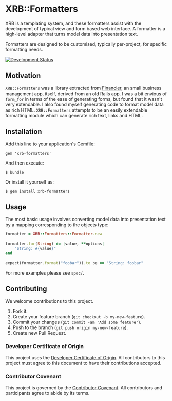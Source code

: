 # XRB::Formatters

XRB is a templating system, and these formatters assist with the development
of typical view and form based web interface. A formatter is a high-level
adapter that turns model data into presentation text.

Formatters are designed to be customised, typically per-project, for specific
formatting needs.

[![Development Status](https://github.com/socketry/xrb-formatters/workflows/Test/badge.svg)](https://github.com/socketry/xrb-formatters/actions?workflow=Test)

## Motivation

`XRB::Formatters` was a library extracted from [Financier](https://github.com/ioquatix/financier), an small business management app, itself, derived from an old Rails app. I was a bit envious of `form_for` in terms of the ease of generating forms, but found that it wasn't very extendable. I also found myself generating code to format model data as rich HTML. `XRB::Formatters` attempts to be an easily extendable formatting module which can generate rich text, links and HTML.

## Installation

Add this line to your application's Gemfile:

    gem 'xrb-formatters'

And then execute:

    $ bundle

Or install it yourself as:

    $ gem install xrb-formatters

## Usage

The most basic usage involves converting model data into presentation text by
a mapping corresponding to the objects type:

``` ruby
formatter = XRB::Formatters::Formatter.new
	
formatter.for(String) do |value, **options|
	"String: #{value}"
end
	
expect(formatter.format("foobar")).to be == "String: foobar"
```

For more examples please see `spec/`.

## Contributing

We welcome contributions to this project.

1.  Fork it.
2.  Create your feature branch (`git checkout -b my-new-feature`).
3.  Commit your changes (`git commit -am 'Add some feature'`).
4.  Push to the branch (`git push origin my-new-feature`).
5.  Create new Pull Request.

### Developer Certificate of Origin

This project uses the [Developer Certificate of Origin](https://developercertificate.org/). All contributors to this project must agree to this document to have their contributions accepted.

### Contributor Covenant

This project is governed by the [Contributor Covenant](https://www.contributor-covenant.org/). All contributors and participants agree to abide by its terms.
